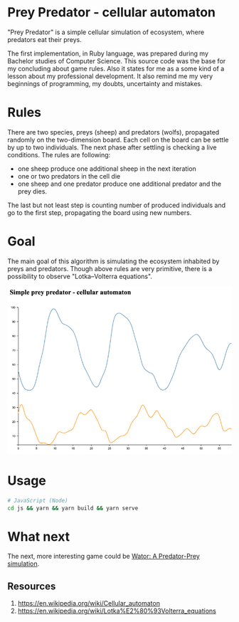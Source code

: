 # Prey Predator - cellular automaton

"Prey Predator" is a simple cellular simulation of ecosystem, where predators eat their preys.

The first implementation, in Ruby language, was prepared during my Bachelor studies of Computer Science. This source code was the base for  my concluding about game rules. 
Also it states for me as a some kind of a lesson about my professional development. It also remind me my very beginnings of programming, my doubts, uncertainty and mistakes.

# Rules

There are two species, preys (sheep) and predators (wolfs), propagated randomly on the two-dimension board. Each cell on the board can be settle by up to two individuals.
The next phase after settling is checking a live conditions. The rules are following:

* one sheep produce one additional sheep in the next iteration
* one or two predators in the cell die
* one sheep and one predator produce one additional predator and the prey dies.

The last but not least step is counting number of produced individuals and go to the first step, propagating the board using new numbers.

# Goal

The main goal of this algorithm is simulating the ecosystem inhabited by preys and predators. Though above rules are very primitive, there is a possibility to observe "Lotka–Volterra equations".

<div style="text-align:center"><img src="./js/example/prey_predator.png" /></div>

# Usage

```zsh
# JavaScript (Node)
cd js && yarn && yarn build && yarn serve
```

# What next

The next, more interesting game could be [Wator: A Predator-Prey simulation](https://beltoforion.de/article.php?a=wator_simulation&s=idPageTop).


## Resources

1. https://en.wikipedia.org/wiki/Cellular_automaton
1. https://en.wikipedia.org/wiki/Lotka%E2%80%93Volterra_equations